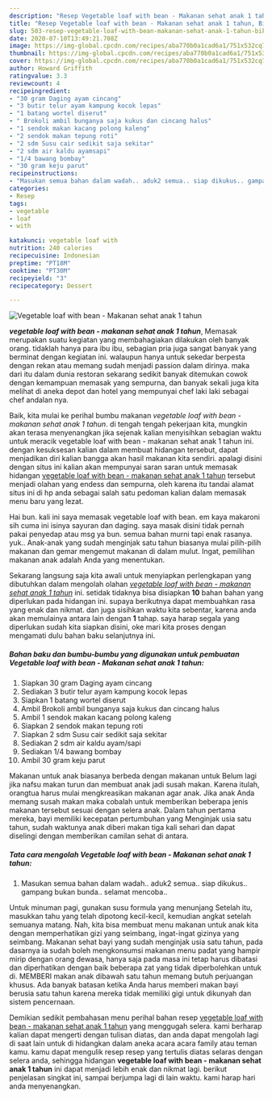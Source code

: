 ```yaml
---
description: "Resep Vegetable loaf with bean - Makanan sehat anak 1 tahun, Bikin Ngiler"
title: "Resep Vegetable loaf with bean - Makanan sehat anak 1 tahun, Bikin Ngiler"
slug: 503-resep-vegetable-loaf-with-bean-makanan-sehat-anak-1-tahun-bikin-ngiler
date: 2020-07-10T13:49:21.708Z
image: https://img-global.cpcdn.com/recipes/aba770b0a1cad6a1/751x532cq70/vegetable-loaf-with-bean-makanan-sehat-anak-1-tahun-foto-resep-utama.jpg
thumbnail: https://img-global.cpcdn.com/recipes/aba770b0a1cad6a1/751x532cq70/vegetable-loaf-with-bean-makanan-sehat-anak-1-tahun-foto-resep-utama.jpg
cover: https://img-global.cpcdn.com/recipes/aba770b0a1cad6a1/751x532cq70/vegetable-loaf-with-bean-makanan-sehat-anak-1-tahun-foto-resep-utama.jpg
author: Howard Griffith
ratingvalue: 3.3
reviewcount: 4
recipeingredient:
- "30 gram Daging ayam cincang"
- "3 butir telur ayam kampung kocok lepas"
- "1 batang wortel diserut"
- " Brokoli ambil bunganya saja kukus dan cincang halus"
- "1 sendok makan kacang polong kaleng"
- "2 sendok makan tepung roti"
- "2 sdm Susu cair sedikit saja sekitar"
- "2 sdm air kaldu ayamsapi"
- "1/4 bawang bombay"
- "30 gram keju parut"
recipeinstructions:
- "Masukan semua bahan dalam wadah.. aduk2 semua.. siap dikukus.. gampang bukan bunda.. selamat mencoba.."
categories:
- Resep
tags:
- vegetable
- loaf
- with

katakunci: vegetable loaf with 
nutrition: 240 calories
recipecuisine: Indonesian
preptime: "PT18M"
cooktime: "PT30M"
recipeyield: "3"
recipecategory: Dessert

---
```



![Vegetable loaf with bean - Makanan sehat anak 1 tahun](https://img-global.cpcdn.com/recipes/aba770b0a1cad6a1/751x532cq70/vegetable-loaf-with-bean-makanan-sehat-anak-1-tahun-foto-resep-utama.jpg)

<b><i>vegetable loaf with bean - makanan sehat anak 1 tahun</i></b>, Memasak merupakan suatu kegiatan yang membahagiakan dilakukan oleh banyak orang. tidaklah hanya para ibu ibu, sebagian pria juga sangat banyak yang berminat dengan kegiatan ini. walaupun hanya untuk sekedar berpesta dengan rekan atau memang sudah menjadi passion dalam dirinya. maka dari itu dalam dunia restoran sekarang sedikit banyak ditemukan cowok dengan kemampuan memasak yang sempurna, dan banyak sekali juga kita melihat di aneka depot dan hotel yang mempunyai chef laki laki sebagai chef andalan nya.

Baik, kita mulai ke perihal bumbu makanan <i>vegetable loaf with bean - makanan sehat anak 1 tahun</i>. di tengah tengah pekerjaan kita, mungkin akan terasa menyenangkan jika sejenak kalian menyisihkan sebagian waktu untuk meracik vegetable loaf with bean - makanan sehat anak 1 tahun ini. dengan kesuksesan kalian dalam membuat hidangan tersebut, dapat menjadikan diri kalian bangga akan hasil makanan kita sendiri. apalagi disini dengan situs ini kalian akan mempunyai saran saran untuk memasak hidangan <u>vegetable loaf with bean - makanan sehat anak 1 tahun</u> tersebut menjadi olahan yang endess dan sempurna, oleh karena itu tandai alamat situs ini di hp anda sebagai salah satu pedoman kalian dalam memasak menu baru yang lezat.

Hai bun. kali ini saya memasak vegetable loaf with bean. em kaya makaroni sih cuma ini isinya sayuran dan daging. saya masak disini tidak pernah pakai penyedap atau msg ya bun. semua bahan murni tapi enak rasanya. yuk.. Anak-anak yang sudah menginjak satu tahun biasanya mulai pilih-pilih makanan dan gemar mengemut makanan di dalam mulut. Ingat, pemilihan makanan anak adalah Anda yang menentukan.


Sekarang langsung saja kita awali untuk menyiapkan perlengkapan yang dibutuhkan dalam mengolah olahan <u><i>vegetable loaf with bean - makanan sehat anak 1 tahun</i></u> ini. setidak tidaknya bisa disiapkan <b>10</b> bahan bahan yang diperlukan pada hidangan ini. supaya berikutnya dapat membuahkan rasa yang enak dan nikmat. dan juga sisihkan waktu kita sebentar, karena anda akan memulainya antara lain dengan <b>1</b> tahap. saya harap segala yang diperlukan sudah kita siapkan disini, oke mari kita proses dengan mengamati dulu bahan baku selanjutnya ini.

<!--inarticleads1-->

##### Bahan baku dan bumbu-bumbu yang digunakan untuk pembuatan Vegetable loaf with bean - Makanan sehat anak 1 tahun:

1. Siapkan 30 gram Daging ayam cincang
1. Sediakan 3 butir telur ayam kampung kocok lepas
1. Siapkan 1 batang wortel diserut
1. Ambil  Brokoli ambil bunganya saja kukus dan cincang halus
1. Ambil 1 sendok makan kacang polong kaleng
1. Siapkan 2 sendok makan tepung roti
1. Siapkan 2 sdm Susu cair sedikit saja sekitar
1. Sediakan 2 sdm air kaldu ayam/sapi
1. Sediakan 1/4 bawang bombay
1. Ambil 30 gram keju parut


Makanan untuk anak biasanya berbeda dengan makanan untuk Belum lagi jika nafsu makan turun dan membuat anak jadi susah makan. Karena itulah, orangtua harus mulai mengkreasikan makanan agar anak. Jika anak Anda memang susah makan maka cobalah untuk memberikan beberapa jenis makanan tersebut sesuai dengan selera anak. Dalam tahun pertama mereka, bayi memiliki kecepatan pertumbuhan yang Menginjak usia satu tahun, sudah waktunya anak diberi makan tiga kali sehari dan dapat diselingi dengan memberikan camilan sehat di antara. 

<!--inarticleads2-->

##### Tata cara mengolah Vegetable loaf with bean - Makanan sehat anak 1 tahun:

1. Masukan semua bahan dalam wadah.. aduk2 semua.. siap dikukus.. gampang bukan bunda.. selamat mencoba..


Untuk minuman pagi, gunakan susu formula yang menunjang Setelah itu, masukkan tahu yang telah dipotong kecil-kecil, kemudian angkat setelah semuanya matang. Nah, kita bisa membuat menu makanan untuk anak kita dengan memperhatikan gizi yang seimbang, ingat-ingat gizinya yang seimbang. Makanan sehat bayi yang sudah menginjak usia satu tahun, pada dasarnya ia sudah boleh mengkonsumsi makanan menu padat yang hampir mirip dengan orang dewasa, hanya saja pada masa ini tetap harus dibatasi dan diperhatikan dengan baik beberapa zat yang tidak diperbolehkan untuk di. MEMBERI makan anak dibawah satu tahun memang butuh perjuangan khusus. Ada banyak batasan ketika Anda harus memberi makan bayi berusia satu tahun karena mereka tidak memiliki gigi untuk dikunyah dan sistem pencernaan. 

Demikian sedikit pembahasan menu perihal bahan resep <u>vegetable loaf with bean - makanan sehat anak 1 tahun</u> yang menggugah selera. kami berharap kalian dapat mengerti dengan tulisan diatas, dan anda dapat mengolah lagi di saat lain untuk di hidangkan dalam aneka acara acara family atau teman kamu. kamu dapat mengulik resep resep yang tertulis diatas selaras dengan selera anda, sehingga hidangan <b>vegetable loaf with bean - makanan sehat anak 1 tahun</b> ini dapat menjadi lebih enak dan nikmat lagi. berikut penjelasan singkat ini, sampai berjumpa lagi di lain waktu. kami harap hari anda menyenangkan.
